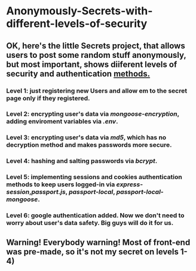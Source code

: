 # Anonymously-Secrets-with-different-levels-of-security
<h2>OK, here's the little Secrets project, that allows users to post some random stuff anonymously, but most important, shows diiferent levels of security and authentication <a href="https://github.com/meandrewandyou/Anonymously-Secrets-with-different-levels-of-security/network">methods.</a></h2>
<h3>Level 1: just registering new Users and allow em to the secret page only if they registered. </h3>
<h3>Level 2: encrypting user's data via <i>mongoose-encryption</i>, adding enviroment variables via <i>.env</i>. </h3>
<h3>Level 3: encrypting user's data via <i>md5</i>, which has no decryption method and makes passwords more secure. </h3>
<h3>Level 4: hashing and salting passwords via <i>bcrypt</i>. </h3>
<h3>Level 5: implementing sessions and cookies authentication methods to keep users logged-in via <i>express-session</i>,<i>passport.js</i>, <i>passport-local</i>, <i>passport-local-mongoose</i>. </h3>
<h3>Level 6: google authentication added. Now we don't need to worry about user's data safety. Big guys will do it for us.</h3>
<h2>Warning! Everybody warning! Most of front-end was pre-made, so it's not my secret on levels 1-4)</h2>
